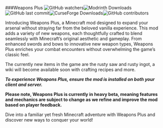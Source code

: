 ###Weapons Plus
<img alt="GitHub watchers" src="https://img.shields.io/github/watchers/mouse0017782/weapons-plus-mc?style=for-the-badge&logo=GitHub"><img alt="Modrinth Downloads" src="https://img.shields.io/modrinth/dt/t0y3hXUc?style=for-the-badge&logo=modrinth&color=0%2C%20255%2C%200"><img alt="GitHub last commit" src="https://img.shields.io/github/last-commit/mouse0017782/weapons-plus-mc?display_timestamp=committer&style=for-the-badge"><img alt="CurseForge Downloads" src="https://img.shields.io/curseforge/dt/1058184?style=for-the-badge&logo=curseforge"><img alt="GitHub contributors" src="https://img.shields.io/github/contributors/mouse0017782/weapons-plus-mc?style=for-the-badge&logo=github">

Introducing Weapons Plus, a Minecraft mod designed to expand your arsenal without straying far from the beloved vanilla experience. This mod adds a variety of new weapons, each thoughtfully crafted to blend seamlessly with Minecraft’s original aesthetic and gameplay. From enhanced swords and bows to innovative new weapon types, Weapons Plus enriches your combat encounters without overwhelming the game’s classic feel.

The currently new items in the game are the rusty saw and rusty ingot, a wiki will become available soon with crafting recipes and more.

_**To experience Weapons Plus, ensure the mod is installed on both your client and server.**_

**Please note, Weapons Plus is currently in heavy beta, meaning features and mechanics are subject to change as we refine and improve the mod based on player feedback.**

Dive into a familiar yet fresh Minecraft adventure with Weapons Plus and discover new ways to conquer your world!
